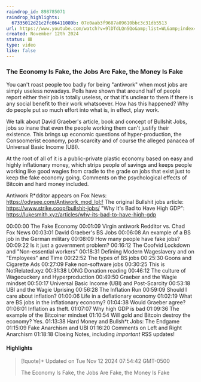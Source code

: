 ```yaml
---
raindrop_id: 898785071
raindrop_highlights:
  67335012d21c2fc06411089b: 07e0aab3f9687a09610bbc3c31db5513
url: https://www.youtube.com/watch?v=9lDTdLQnSQo&amp;list=WL&amp;index=1
created: November 12th 2024
status: 🟥
type: video
like: false
---
```



### The Economy Is Fake, the Jobs Are Fake, the Money Is Fake

You can&#39;t roast people too badly for being &quot;antiwork&quot; when most jobs are simply useless nowadays. Polls have shown that around half of people report either their job is totally useless, or that it&#39;s unclear to them if there is any social benefit to their work whatsoever. How has this happened? Why do people put so much effort into what is, in effect, play work.

 We talk about David Graeber&#39;s article, book and concept of Bullshit Jobs, jobs so inane that even the people working them can&#39;t justify their existence. This brings up economic questions of hyper-production, the Consoomerist economy, post-scarcity and of course the alleged panacea of Universal Basic Income (UBI).

 At the root of all of it is a public-private plastic economy based on easy and highly inflationary money, which strips people of savings and keeps people working like good wagies from cradle to the grade on jobs that exist just to keep the fake economy going. Comments on the psychological effects of Bitcoin and hard money included.

 Antiwork R*dditor appears on Fox News: https://odysee.com/Antiwork_mod_lol:f The original Bullshit jobs article: https://www.strike.coop/bullshit-jobs/ &quot;Why It&#39;s Bad to Have High GDP&quot;: https://lukesmith.xyz/articles/why-its-bad-to-have-high-gdp

00:00:00 The Fake Economy
00:01:09 Virgin antiwork Redditor vs. Chad Fox News
00:03:01 David Graeber&#39;s BS Jobs 00:06:08 An example of a BS job in the German military
00:08:09 How many people have fake jobs?
00:09:22 Is it just a government problem?
00:16:12 The Coofvid Lockdown and &quot;Non-essential workers&quot;
00:18:31 Defining Modern Wageslavery and on &quot;Employees&quot; and Time
00:22:52 The types of BS jobs
00:25:30 Goons and Cigarette Ads
00:27:09 Fake non-software jobs
00:30:25 This is NotRelated.xyz
00:31:38 LONG Donation reading
00:46:12 The culture of Wagecuckery and Hyperproduction
00:49:50 Graeber and the Wagie mindset
00:50:17 Universal Basic Income (UBI) and Post-Scarcity
00:53:18 UBI and the Wagie Uprising
00:56:28 The Inflation Run
00:59:09 Should I care about inflation?
01:00:06 Life in a deflationary economy
01:02:19 What are BS jobs in the inflationary economy?
01:04:38 Would Graeber agree?
01:06:01 Inflation as theft.
01:07:07 Why high GDP is bad
01:09:36 The example of the Bitcoiner mindset
01:10:54 Will gold and Bitcoin destroy the economy? Yes.
01:13:38 Hard Money and Bullsh*t Jobs: The Endgame
01:15:09 Fake Anarchism and UBI
01:16:20 Comments on Left and Right Anarchism
01:18:18 Closing Notes, including *important* RSS updates!

#### Highlights

> [!quote]+ Updated on Tue Nov 12 2024 07:54:42 GMT-0500
>
> The Economy Is Fake, the Jobs Are Fake, the Money Is Fake
